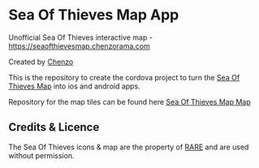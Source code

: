 Sea Of Thieves Map App
====================  
Unofficial Sea Of Thieves interactive map - https://seaofthievesmap.chenzorama.com

Created by [Chenzo](https://twitter.com/1Chenzo)

This is the repository to create the cordova project to turn the [Sea Of Thieves Map](https://github.com/Chenzo/sea-of-thieves-map) into ios and android apps.





Repository for the map tiles can be found here [Sea Of Thieves Map Map](https://github.com/Chenzo/sea-of-thieves-map-map) 






Credits & Licence
--------------------------------------
The Sea Of Thieves icons &amp; map are the property of [RARE](https://www.seaofthieves.com/) and are used without permission.

